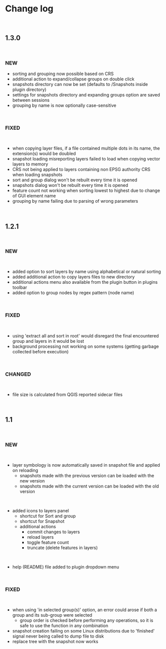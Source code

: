 # Change log
&nbsp;
## 1.3.0
&nbsp;
### NEW
- sorting and grouping now possible based on CRS
- additional action to expand/collapse groups on double click
- snapshots directory can now be set (defaults to /Snapshots inside plugin directory)
- settings for snapshots directory and expanding groups option are saved between sessions
- grouping by name is now optionally case-sensitive
<!-- -->
&nbsp;
### FIXED
&nbsp;
- when copying layer files, if a file contained multiple dots in its name, the extension(s) would be doubled
- snapshot loading misreporting layers failed to load when copying vector layers to memory
- CRS not being applied to layers containing non EPSG authority CRS when loading snapshots 
- sort and group dialog won't be rebuilt every time it is opened
- snapshots dialog won't be rebuilt every time it is opened
- feature count not working when sorting lowest to highest due to change of GUI element name
- grouping by name failing due to parsing of wrong parameters
<!-- -->
&nbsp;
## 1.2.1
&nbsp;
### NEW
&nbsp;
- added option to sort layers by name using alphabetical or natural sorting
- added additional action to copy layers files to new directory
- additional actions menu also available from the plugin button in plugins toolbar
- added option to group nodes by regex pattern (node name)
<!-- -->
&nbsp;  
### FIXED
&nbsp;
- using 'extract all and sort in root' would disregard the final encountered group and layers in it would be lost
- background processing not working on some systems (getting garbage collected before execution)
<!-- -->
&nbsp;  
### CHANGED
&nbsp;
- file size is calculated from QGIS reported sidecar files
<!-- -->
&nbsp;
## 1.1
&nbsp;  
###  NEW
&nbsp;  
- layer symbology is now automatically saved in snapshot file and applied on reloading  
    + snapshots made with the previous version can be loaded with the new version  
    + snapshots made with the current version can be loaded with the old version  
<!-- -->
&nbsp;  
- added icons to layers panel
    + shortcut for Sort and group
    + shortcut for Snapshot
    + additional actions
        - commit changes to layers
        - reload layers
        - toggle feature count
        - truncate (delete features in layers)
<!-- -->
&nbsp;   
- help (README) file added to plugin dropdown menu   
<!-- -->
&nbsp;  
### FIXED
&nbsp;
- when using 'in selected group(s)' option, an error could arose if both a group and its sub-group were selected
    + group order is checked before performing any operations, so it is safe to use the function in any combination
- snapshot creation failing on some Linux distributions due to 'finished' signal never being called to dump file to disk
- replace tree with the snapshot now works